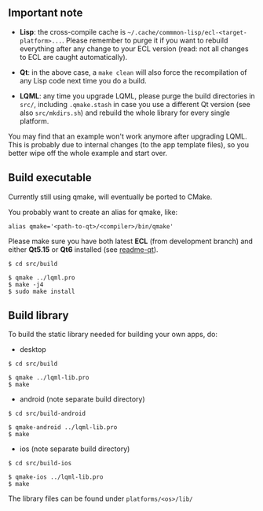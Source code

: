 
Important note
--------------

* **Lisp**: the cross-compile cache is
  `~/.cache/commmon-lisp/ecl-<target-platform>...`. Please remember to purge it
  if you want to rebuild everything after any change to your ECL version (read:
  not all changes to ECL are caught automatically).

* **Qt**: in the above case, a `make clean` will also force the recompilation
  of any Lisp code next time you do a build.

* **LQML**: any time you upgrade LQML, please purge the build directories in
  `src/`, including `.qmake.stash` in case you use a different Qt version
  (see also `src/mkdirs.sh`) and rebuild the whole library for every single
  platform.

You may find that an example won't work anymore after upgrading LQML. This is
probably due to internal changes (to the app template files), so you better
wipe off the whole example and start over.



Build executable
----------------

Currently still using qmake, will eventually be ported to CMake.

You probably want to create an alias for qmake, like:
```
alias qmake='<path-to-qt>/<compiler>/bin/qmake'
```

Please make sure you have both latest **ECL** (from development branch) and
either **Qt5.15** or **Qt6** installed (see [readme-qt](readme-qt.md)).

```
$ cd src/build

$ qmake ../lqml.pro
$ make -j4
$ sudo make install
```


Build library
-------------

To build the static library needed for building your own apps, do:

* desktop
```
$ cd src/build

$ qmake ../lqml-lib.pro
$ make
```
* android (note separate build directory)
```
$ cd src/build-android

$ qmake-android ../lqml-lib.pro
$ make
```
* ios (note separate build directory)
```
$ cd src/build-ios

$ qmake-ios ../lqml-lib.pro
$ make
```
The library files can be found under `platforms/<os>/lib/`

